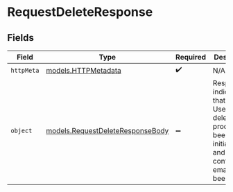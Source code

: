 # RequestDeleteResponse


## Fields

| Field                                                                                                          | Type                                                                                                           | Required                                                                                                       | Description                                                                                                    |
| -------------------------------------------------------------------------------------------------------------- | -------------------------------------------------------------------------------------------------------------- | -------------------------------------------------------------------------------------------------------------- | -------------------------------------------------------------------------------------------------------------- |
| `httpMeta`                                                                                                     | [models.HTTPMetadata](../models/httpmetadata.md)                                                               | :heavy_check_mark:                                                                                             | N/A                                                                                                            |
| `object`                                                                                                       | [models.RequestDeleteResponseBody](../models/requestdeleteresponsebody.md)                                     | :heavy_minus_sign:                                                                                             | Response indicating that the User deletion process has been initiated, and a confirmation email has been sent. |